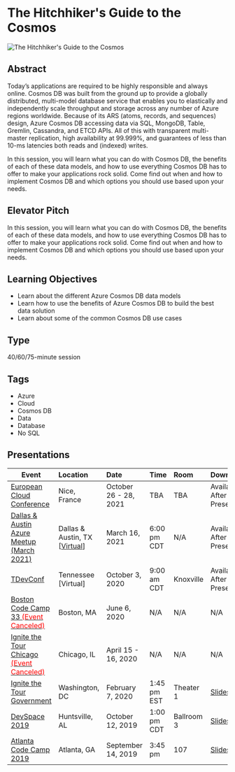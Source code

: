 # The Hitchhiker's Guide to the Cosmos

![The Hitchhiker's Guide to the Cosmos](https://chadgreen.blob.core.windows.net/slides/The%20Hitchhikers%20Guide%20to%20the%20Cosmos.jpg)

## Abstract
Today’s applications are required to be highly responsible and always online.  Cosmos DB was built from the ground up to provide a globally distributed, multi-model database service that enables you to elastically and independently scale throughput and storage across any number of Azure regions worldwide.  Because of its ARS (atoms, records, and sequences) design, Azure Cosmos DB accessing data via SQL, MongoDB, Table, Gremlin, Cassandra, and ETCD APIs.  All of this with transparent multi-master replication, high availability at 99.999%, and guarantees of less than 10-ms latencies both reads and (indexed) writes.

In this session, you will learn what you can do with Cosmos DB, the benefits of each of these data models, and how to use everything Cosmos DB has to offer to make your applications rock solid.  Come find out when and how to implement Cosmos DB and which options you should use based upon your needs.

## Elevator Pitch
In this session, you will learn what you can do with Cosmos DB, the benefits of each of these data models, and how to use everything Cosmos DB has to offer to make your applications rock solid.  Come find out when and how to implement Cosmos DB and which options you should use based upon your needs.

## Learning Objectives
- Learn about the different Azure Cosmos DB data models
- Learn how to use the benefits of Azure Cosmos DB to build the best data solution
- Learn about some of the common Cosmos DB use cases

## Type
40/60/75-minute session

## Tags
* Azure
* Cloud
* Cosmos DB
* Data
* Database
* No SQL

## Presentations
| Event | Location | Date | Time | Room | Downloads |
|-------|:---------|:-----|:-----|:-----|:----------|
| [European Cloud Conference](https://www.chadgreen.com/speaking-engagements/european-cloud-conference/) | Nice, France | October 26 - 28, 2021 | TBA | TBA | Available After Presentation |
| [Dallas & Austin Azure Meetup (March 2021)](https://www.meetup.com/azureaustin/events/273478878/) | Dallas & Austin, TX [[Virtual](https://www.meetup.com/azureaustin/events/273478878/)] | March 16, 2021 | 6:00 pm CDT | N/A | Available After Presentation |
| [TDevConf](https://www.chadgreen.com/speaking-engagements/tdevconf/https://tdevconf.com/) | Tennessee [Virtual] | October 3, 2020 | 9:00 am CDT | Knoxville | Available After Presentation |
| [Boston Code Camp 33 <span style="color:red">(Event Canceled)</span>](https://www.bostoncodecamp.com/CC33/info) | Boston, MA | June 6, 2020 | N/A | N/A | N/A |
| [Ignite the Tour Chicago <span style="color:red">(Event Canceled)</span>](https://www.microsoft.com/en-us/ignite-the-tour/chicago/) | Chicago, IL | April 15 - 16, 2020 | N/A | N/A | N/A |
| [Ignite the Tour Government](https://www.microsoft.com/en-us/ignite-the-tour/washington-dc) | Washington, DC | February 7, 2020 | 1:45 pm EST | Theater 1 | [Slides](https://chadgreen.blob.core.windows.net/slides/Graphing%20Your%20Way%20Through%20the%20Cosmos%20-%20Ignite%20Government.pptx) |
| [DevSpace 2019](https://www.devspaceconf.com) |  Huntsville, AL | October 12, 2019 | 1:00 pm CDT | Ballroom 3 | [Slides](https://chadgreen.blob.core.windows.net/slides/The%20Hitchhicker%27s%20Guide%20to%20the%20Cosmos%20-%20DevSpace.pdf)
| [Atlanta Code Camp 2019](https://atlantacodecamp.com/2019) | Atlanta, GA | September 14, 2019 | 3:45 pm | 107 | [Slides](https://chadgreen.blob.core.windows.net/slides/The%20Hitchhicker%27s%20Guide%20to%20the%20Cosmos%20-%20Atlanta%20Code%20Camp.pdf) |